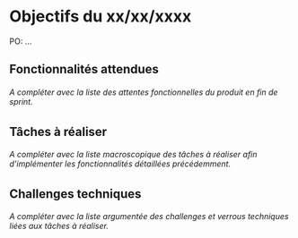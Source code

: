 # Objectifs du xx/xx/xxxx

PO: ...


## Fonctionnalités attendues

###### A compléter avec la liste des attentes fonctionnelles du produit en fin de sprint.


## Tâches à réaliser

###### A compléter avec la liste macroscopique des tâches à réaliser afin d'implémenter les fonctionnalités détaillées précédemment.


## Challenges techniques

###### A compléter avec la liste argumentée des challenges et verrous techniques liées aux tâches à réaliser.

